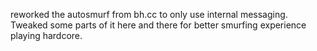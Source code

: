reworked the autosmurf from bh.cc to only use internal messaging.
Tweaked some parts of it here and there for better smurfing experience playing hardcore.
